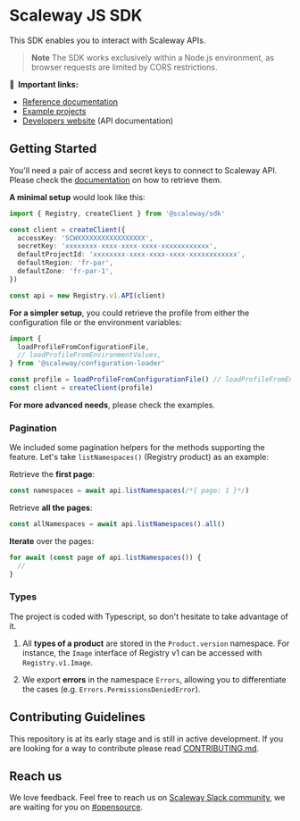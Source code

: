 # Scaleway JS SDK

This SDK enables you to interact with Scaleway APIs.

> **Note**
> The SDK works exclusively within a Node.js environment, as browser requests are limited by CORS restrictions.

**🔗  Important links:**
* [Reference documentation](https://scaleway.github.io/scaleway-sdk-js)
* [Example projects](./examples)
* [Developers website](https://developers.scaleway.com) (API documentation)

## Getting Started

You'll need a pair of access and secret keys to connect to Scaleway API. Please check the [documentation](https://www.scaleway.com/en/docs/identity-and-access-management/iam/how-to/create-api-keys/) on how to retrieve them.

**A minimal setup** would look like this:

```ts
import { Registry, createClient } from '@scaleway/sdk'

const client = createClient({
  accessKey: 'SCWXXXXXXXXXXXXXXXXX',
  secretKey: 'xxxxxxxx-xxxx-xxxx-xxxx-xxxxxxxxxxxx',
  defaultProjectId: 'xxxxxxxx-xxxx-xxxx-xxxx-xxxxxxxxxxxx',
  defaultRegion: 'fr-par',
  defaultZone: 'fr-par-1',
})

const api = new Registry.v1.API(client)
```

**For a simpler setup**, you could retrieve the profile from either the configuration file or the environment variables:

```ts
import { 
  loadProfileFromConfigurationFile, 
  // loadProfileFromEnvironmentValues,
} from '@scaleway/configuration-loader'

const profile = loadProfileFromConfigurationFile() // loadProfileFromEnvironmentValues()
const client = createClient(profile)
```

**For more advanced needs**, please check the examples.

### Pagination

We included some pagination helpers for the methods supporting the feature. Let's take `listNamespaces()` (Registry product) as an example:

Retrieve the **first page**:

```ts
const namespaces = await api.listNamespaces(/*{ page: 1 }*/)
```

Retrieve **all the pages**:
```ts
const allNamespaces = await api.listNamespaces().all()
```

**Iterate** over the pages:
```ts
for await (const page of api.listNamespaces()) {
  // 
}
```

### Types

The project is coded with Typescript, so don't hesitate to take advantage of it.

1. All **types of a product** are stored in the `Product.version` namespace. For instance, the `Image` interface of Registry v1 can be accessed with `Registry.v1.Image`.

2. We export **errors** in the namespace `Errors`, allowing you to differentiate the cases (e.g. `Errors.PermissionsDeniedError`).

## Contributing Guidelines

This repository is at its early stage and is still in active development.
If you are looking for a way to contribute please read [CONTRIBUTING.md](./CONTRIBUTING.md).

## Reach us

We love feedback. Feel free to reach us on [Scaleway Slack community](https://slack.scaleway.com/), we are waiting for you on [#opensource](https://scaleway-community.slack.com/app_redirect?channel=opensource).

